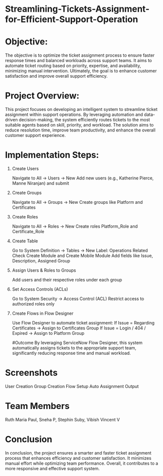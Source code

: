 # Streamlining-Tickets-Assignment-for-Efficient-Support-Operation

# Objective: 
The objective is to optimize the ticket assignment process to ensure faster response times and balanced workloads across support teams.
It aims to automate ticket routing based on priority, expertise, and availability, minimizing manual intervention.
Ultimately, the goal is to enhance customer satisfaction and improve overall support efficiency.

# Project Overview:
This project focuses on developing an intelligent system to streamline ticket assignment within support operations. By leveraging automation and data-driven decision-making, the system efficiently routes tickets to the most suitable agents based on skill, priority, and workload. The solution aims to reduce resolution time, improve team productivity, and enhance the overall customer support experience.

# Implementation Steps:
1. Create Users

    Navigate to All → Users → New
    Add new users (e.g., Katherine Pierce, Manne Niranjan) and submit

2. Create Groups

    Navigate to All → Groups → New
    Create groups like Platform and Certificates

3. Create Roles

    Navigate to All → Roles → New
    Create roles Platform_Role and Certificate_Role

4. Create Table

    Go to System Definition → Tables → New
    Label: Operations Related
    Check Create Module and Create Mobile Module
    Add fields like Issue, Description, Assigned Group

5. Assign Users & Roles to Groups

    Add users and their respective roles under each group

6. Set Access Controls (ACLs)

    Go to System Security → Access Control (ACL)
    Restrict access to authorized roles only

7. Create Flows in Flow Designer

    Use Flow Designer to automate ticket assignment:
        If Issue = Regarding Certificates → Assign to Certificates Group
        If Issue = Login / 404 / Expired → Assign to Platform Group

   #Outcome
By leveraging ServiceNow Flow Designer, this system automatically assigns tickets to the appropriate support team, significantly reducing response time and manual workload.

  # Screenshots
User Creation
Group Creation 
Flow Setup
Auto Assignment Output


# Team Members

  Ruth Maria Paul,
  Sneha P,
  Stephin Suby,
  Vibish Vincent V

# Conclusion 
 In conclusion, the project ensures a smarter and faster ticket assignment process that enhances efficiency and customer satisfaction. It minimizes manual effort while optimizing team performance. Overall, it contributes to a more responsive and effective support system.



